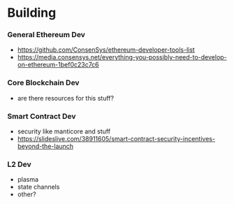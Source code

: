 # Building

### General Ethereum Dev
- https://github.com/ConsenSys/ethereum-developer-tools-list
- https://media.consensys.net/everything-you-possibly-need-to-develop-on-ethereum-1bef0c23c7c6

### Core Blockchain Dev
- are there resources for this stuff?

### Smart Contract Dev
- security like manticore and stuff
- https://slideslive.com/38911605/smart-contract-security-incentives-beyond-the-launch

### L2 Dev
- plasma
- state channels
- other?
